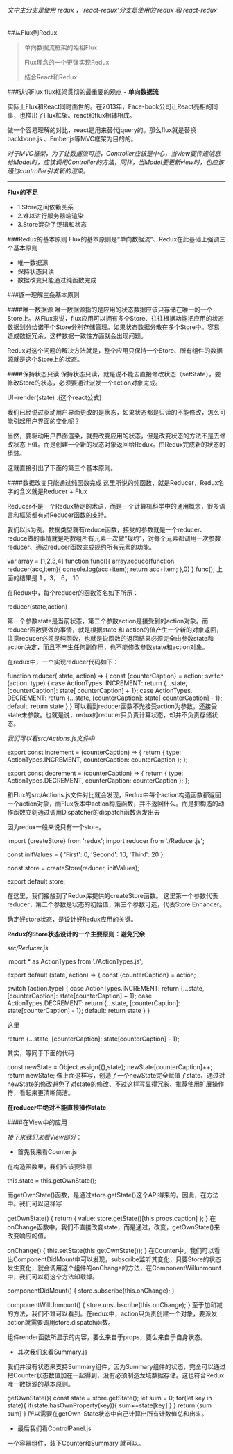 ###### 文中主分支是使用 redux  ，‘react-redux’分支是使用的‘redux 和 react-redux’



##从Flux到Redux
>单向数据流框架的始祖Flux
>
>Flux理念的一个更强实现Redux
>
>结合React和Redux
>

###认识Flux
flux框架贯彻的最重要的观点 - **单向数据流**

实际上Flux和React同时面世的。在2013年，Face-book公司让React亮相的同事，也推出了Flux框架。react和flux相辅相成。

做一个容易理解的对比，react是用来替代jquery的。那么flux就是替换backbone.js 、Ember.js等MVC框架为目的的。

*对于MVC框架，为了让数据流可控，Controller应该是中心，当view要传递消息给Model时，应该调用Controller的方法，同样，当Model要更新view时，也应该通过controller引发新的渲染。*

***

**Flux的不足**

* 1.Store之间依赖关系
* 2.难以进行服务器端渲染
* 3.Store混杂了逻辑和状态

###Redux的基本原则
Flux的基本原则是“单向数据流”、Redux在此基础上强调三个基本原则

* 唯一数据源
* 保持状态只读
* 数据改变只能通过纯函数完成

###逐一理解三条基本原则

####唯一数据源
唯一数据源指的是应用的状态数据应该只存储在唯一的一个Store上。从Flux来说，flux应用可以拥有多个Store、往往根据功能把应用的状态数据划分给诺干个Store分别存储管理。如果状态数据分散在多个Store中。容易造成数据冗余，这样数据一致性方面就会出现问题。

Redux对这个问题的解决方法就是，整个应用只保持一个Store、所有组件的数据源就是这个Store上的状态。

####保持状态只读
保持状态只读，就是说不能去直接修改状态（setState），要修改Store的状态，必须要通过派发一个action对象完成。

UI=render(state) .(这个react公式)

我们已经说过驱动用户界面更改的是状态，如果状态都是只读的不能修改，怎么可能引起用户界面的变化呢？

当然，要驱动用户界面渲染，就要改变应用的状态，但是改变状态的方法不是去修改状态上值。而是创建一个新的状态对象返回给Redux。由Redux完成新的状态的组装。

这就直接引出了下面的第三个基本原则。

####数据改变只能通过纯函数完成
这里所说的纯函数，就是Reducer，Redux名字的含义就是Reducer + Flux

Reducer不是一个Redux特定的术语，而是一个计算机科学中的通用概念，很多语言和框架都有对Reducer函数的支持。

我们以js为例。数据类型就有reduce函数，接受的参数就是一个reducer、reduce做的事情就是吧数组所有元素一次做“规约”，对每个元素都调用一次参数reducer、通过reducer函数完成规约所有元素的功能。

var array = [1,2,3,4]
function func(){
array.reduce(function reducer(acc,item){
console.log(acc+item);
return acc+item;
},0)
}
func();
上面的结果是 1 ，3， 6， 10

在Redux中，每个reducer的函数签名如下所示：

reducer(state,action)

第一个参数state是当前状态，第二个参数action是接受到的action对象。而reducer函数要做的事情，就是根据state 和 action的值产生一个新的对象返回，注意reducer必须是纯函数，也就是说函数的返回结果必须完全由参数state和action决定，而且不产生任何副作用，也不能修改参数state和action对象。

在redux中，一个实现reducer代码如下：

function reducer( state, action) => { 
const {counterCaption} = action; 
switch (action. type) { 
case ActionTypes. INCREMENT: 
return {...state, [counterCaption]: state[ counterCaption] + 1}; 
case ActionTypes. DECREMENT: 
return {...state, [counterCaption]: state[ counterCaption] - 1}; 
default: return state 
} 
}
可以看到reducer函数不光接受action为参数，还接受state未参数。也就是说，redux的reducer只负责计算状态，却并不负责存储状态。

*我们可以看src/Actions.js文件中*

export const increment = (counterCaption) => {
return {
type: ActionTypes.INCREMENT,
counterCaption: counterCaption
};
};

export const decrement = (counterCaption) => {
return {
type: ActionTypes.DECREMENT,
counterCaption: counterCaption
};
};

和Flux的src/Actions.js文件对比就会发现，Redux中每个action构造函数都返回一个action对象，而Flux版本中action构造函数，并不返回什么。而是把构造的动作函数立刻通过调用Dispatcher的dispatch函数派发出去

因为redux一般来说只有一个store。

import {createStore} from 'redux';
import reducer from './Reducer.js';

const initValues = {
'First': 0,
'Second': 10,
'Third': 20
};

const store = createStore(reducer, initValues);

export default store;

在这里，我们接触到了Redux库提供的createStore函数。
这里第一个参数代表 reducer，第二个参数是状态的初始值，第三个参数可选，代表Store Enhancer。

确定好store状态，是设计好Redux应用的关键。

**Redux的Store状态设计的一个主要原则：避免冗余**

*src/Reducer.js*

import * as ActionTypes from './ActionTypes.js';

export default (state, action) => {
const {counterCaption} = action;

switch (action.type) {
case ActionTypes.INCREMENT:
return {...state, [counterCaption]: state[counterCaption] + 1};
case ActionTypes.DECREMENT:
return {...state, [counterCaption]: state[counterCaption] - 1};
default:
return state
}
}

这里 

return {...state, [counterCaption]: state[counterCaption] - 1};

其实，等同于下面的代码

const newState = Object.assign({},state);
newState[counterCaption]++;
return newState;
像上面这样写，创造了一个newState完全赋值了state、通过对newState的修改避免了对state的修改、不过这样写显得冗长、推荐使用扩展操作符，看起来更清晰简洁。

**在reducer中绝对不能直接操作state**

####在View中的应用

*接下来我们来看View部分*：

* 首先我来看Counter.js

在构造函数里，我们应该要注意

this.state = this.getOwnState();

而getOwnState()函数，是通过store.getState()这个API得来的。因此，在方法中。我们可以这样写

getOwnState() {
return {
value: store.getState()[this.props.caption]
};
}
在onChange函数中，我们不直接改变state，而是通过，改变，getOwnState()来改变响应的值。

onChange() {
this.setState(this.getOwnState());
}
在Counter中。我们可以看出ComponentDidMount中可以发现，subscribe监听其变化，只要Store的状态发生变化，就会调用这个组件的onChange的方法，在ComponentWillunmount中，我们可以将这个方法卸载掉。

componentDidMount() {
store.subscribe(this.onChange);
}

componentWillUnmount() {
store.unsubscribe(this.onChange);
}
至于加和减的方法，我们不难可以看到。在redux中，action只负责创建一个对象，要派发action就需要调用store.dispatch函数。

组件render函数所显示的内容，要么来自于props，要么来自于自身状态。
* 其次我们来看Summary.js

我们并没有状态来支持Summary组件，因为Summary组件的状态，完全可以通过把Counter状态数值加在一起得到，没有必须制造龙域数据存储。这也符合Redux唯一数据源的基本原则。

getOwnState(){
const state = store.getState();
let sum = 0;
for(let key in state){
if(state.hasOwnProperty(key)){
sum+=state[key]
}
}
return {sum : sum}
}
所以需要在getOwn-State状态中自己计算出所有计数值总和出来。

* 最后我们看ControlPanel.js

一个容器组件，装下Counter和Summary 就可以。
